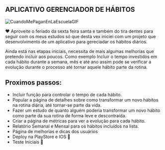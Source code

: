 ## APLICATIVO GERENCIADOR DE HÁBITOS

![CuandoMePaganEnLaEscuelaGIF](https://github.com/user-attachments/assets/5d1eabed-18ad-451a-909b-55d6bf45d5ec)


❤️ Aproveite o feriado da sexta feira santa e também do tira dentes para seguir com os meus estudos só que desta vex iniciei com um projeto que desenvolvimento de um aplicativo para gereciadar os hábitos diários.

Ainda está nas etapas iniciais, necessita de mais algumas melhorias que pretendo incluir aos poucos. Como exemplo Incluir o tempo investidos em cada hábito durante a semana, mês e até ano assim pode se verificar a evolução durante o processo até tornar aquele hábito parte da rotina.

## Proximos passos:
- Incluir função para controlar o tempo de cada hábito.
- Popular a página de detalhes sobre como transformar um novo hábitos na rotina diária, até tornar-se parte da vida.
- Fazer um estudo de quanto alguém poderia transformar um novo hábito como parte da sua rotina de forma leve e descontraída.
- Criar a página de métricas para ver a evolução para cada hábito.
- Relatório Semanal e Mensal para os hábitos incluídos na lista.
- Página de melhorias e dicas dos usuários
-  Deploy na PlayStore e IOS 🎉
-  Teste Iniciais 🧨
